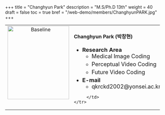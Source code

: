 +++
title = "Changhyun Park"
description = "M.S/Ph.D 13th"
weight = 40
draft = false
toc = true
bref = "/web-demo/members/ChanghyunPARK.jpg"
+++

<table>
    <tr>
       <td width="280" align="center" valign="top">
          <img alt="Baseline" width="200px" height="240" src="/web-demo/members/ChanghyunPARK.jpg">
       </td>
       <td>
            <h4>Changhyun Park (박창현)</h4>
            <ul class="member_info">
                <li style="font-size: 18px"><b>Research Area</b>
                    <ul class="interest">
                        <li style="margin-bottom: 5px">Medical Image Coding</li>
                        <li style="margin-bottom: 5px">Perceptual Video Coding</li>
                        <li style="margin-bottom: 5px">Future Video Coding</li>
                    </ul>
                </li>
                <li style="font-size: 18px"><b>E-mail</b>
                    <ul>
                        <li style="margin-bottom: 5px">qkrckd2002@yonsei.ac.kr</li>
                    </ul>
                </li>
            </ul>
            
         </td>
    </tr>
</table>